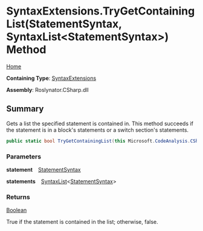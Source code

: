 # SyntaxExtensions\.TryGetContainingList\(StatementSyntax, SyntaxList\<StatementSyntax>\) Method

[Home](../../../../README.md)

**Containing Type**: [SyntaxExtensions](../README.md)

**Assembly**: Roslynator\.CSharp\.dll

## Summary

Gets a list the specified statement is contained in\.
This method succeeds if the statement is in a block's statements or a switch section's statements\.

```csharp
public static bool TryGetContainingList(this Microsoft.CodeAnalysis.CSharp.Syntax.StatementSyntax statement, out Microsoft.CodeAnalysis.SyntaxList<Microsoft.CodeAnalysis.CSharp.Syntax.StatementSyntax> statements)
```

### Parameters

**statement** &ensp; [StatementSyntax](https://docs.microsoft.com/en-us/dotnet/api/microsoft.codeanalysis.csharp.syntax.statementsyntax)

**statements** &ensp; [SyntaxList](https://docs.microsoft.com/en-us/dotnet/api/microsoft.codeanalysis.syntaxlist-1)\<[StatementSyntax](https://docs.microsoft.com/en-us/dotnet/api/microsoft.codeanalysis.csharp.syntax.statementsyntax)>

### Returns

[Boolean](https://docs.microsoft.com/en-us/dotnet/api/system.boolean)

True if the statement is contained in the list; otherwise, false\.